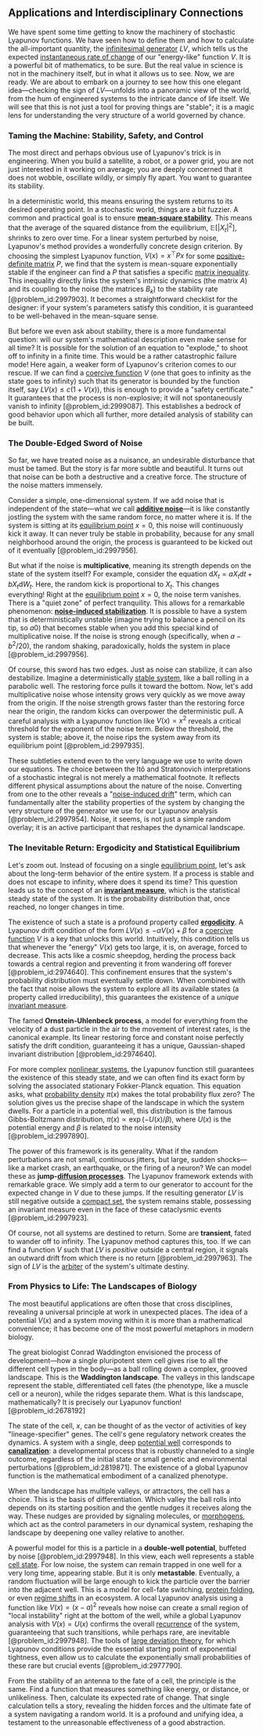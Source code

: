 ## Applications and Interdisciplinary Connections

We have spent some time getting to know the machinery of stochastic Lyapunov functions. We have seen how to define them and how to calculate the all-important quantity, the [infinitesimal generator](@article_id:269930) $LV$, which tells us the expected [instantaneous rate of change](@article_id:140888) of our "energy-like" function $V$. It is a powerful bit of mathematics, to be sure. But the real value in science is not in the machinery itself, but in what it allows us to see. Now, we are ready. We are about to embark on a journey to see how this one elegant idea—checking the sign of $LV$—unfolds into a panoramic view of the world, from the hum of engineered systems to the intricate dance of life itself. We will see that this is not just a tool for proving things are "stable"; it is a magic lens for understanding the very structure of a world governed by chance.

### Taming the Machine: Stability, Safety, and Control

The most direct and perhaps obvious use of Lyapunov's trick is in engineering. When you build a satellite, a robot, or a power grid, you are not just interested in it working on average; you are deeply concerned that it does not wobble, oscillate wildly, or simply fly apart. You want to guarantee its stability.

In a deterministic world, this means ensuring the system returns to its desired operating point. In a stochastic world, things are a bit fuzzier. A common and practical goal is to ensure **[mean-square stability](@article_id:165410)**. This means that the average of the squared distance from the equilibrium, $\mathbb{E}[|X_t|^2]$, shrinks to zero over time. For a linear system perturbed by noise, Lyapunov's method provides a wonderfully concrete design criterion. By choosing the simplest Lyapunov function, $V(x) = x^{\top}Px$ for some [positive-definite matrix](@article_id:155052) $P$, we find that the system is mean-square exponentially stable if the engineer can find a $P$ that satisfies a specific [matrix inequality](@article_id:181334). This inequality directly links the system's intrinsic dynamics (the matrix $A$) and its coupling to the noise (the matrices $B_k$) to the stability rate [@problem_id:2997903]. It becomes a straightforward checklist for the designer: if your system's parameters satisfy this condition, it is guaranteed to be well-behaved in the mean-square sense.

But before we even ask about stability, there is a more fundamental question: will our system's mathematical description even make sense for all time? It is possible for the solution of an equation to "explode," to shoot off to infinity in a finite time. This would be a rather catastrophic failure mode! Here again, a weaker form of Lyapunov's criterion comes to our rescue. If we can find a [coercive function](@article_id:636241) $V$ (one that goes to infinity as the state goes to infinity) such that its generator is bounded by the function itself, say $LV(x) \le c(1+V(x))$, this is enough to provide a "safety certificate." It guarantees that the process is non-explosive; it will not spontaneously vanish to infinity [@problem_id:2999087]. This establishes a bedrock of good behavior upon which all further, more detailed analysis of stability can be built.

### The Double-Edged Sword of Noise

So far, we have treated noise as a nuisance, an undesirable disturbance that must be tamed. But the story is far more subtle and beautiful. It turns out that noise can be both a destructive and a creative force. The structure of the noise matters immensely.

Consider a simple, one-dimensional system. If we add noise that is independent of the state—what we call **[additive noise](@article_id:193953)**—it is like constantly jostling the system with the same random force, no matter where it is. If the system is sitting at its [equilibrium point](@article_id:272211) $x=0$, this noise will continuously kick it away. It can never truly be stable in probability, because for any small neighborhood around the origin, the process is guaranteed to be kicked out of it eventually [@problem_id:2997956].

But what if the noise is **multiplicative**, meaning its strength depends on the state of the system itself? For example, consider the equation $\mathrm{d}X_t = a X_t \mathrm{d}t + b X_t \mathrm{d}W_t$. Here, the random kick is proportional to $X_t$. This changes everything! Right at the [equilibrium point](@article_id:272211) $x=0$, the noise term vanishes. There is a "quiet zone" of perfect tranquility. This allows for a remarkable phenomenon: **[noise-induced stabilization](@article_id:138306)**. It is possible to have a system that is deterministically unstable (imagine trying to balance a pencil on its tip, so $a0$) that becomes stable when you add this special kind of multiplicative noise. If the noise is strong enough (specifically, when $a - b^2/2  0$), the random shaking, paradoxically, holds the system in place [@problem_id:2997956].

Of course, this sword has two edges. Just as noise can stabilize, it can also destabilize. Imagine a deterministically [stable system](@article_id:266392), like a ball rolling in a parabolic well. The restoring force pulls it toward the bottom. Now, let's add multiplicative noise whose intensity grows very quickly as we move away from the origin. If the noise strength grows faster than the restoring force near the origin, the random kicks can overpower the deterministic pull. A careful analysis with a Lyapunov function like $V(x)=x^2$ reveals a critical threshold for the exponent of the noise term. Below the threshold, the system is stable; above it, the noise rips the system away from its equilibrium point [@problem_id:2997935].

These subtleties extend even to the very language we use to write down our equations. The choice between the Itô and Stratonovich interpretations of a stochastic integral is not merely a mathematical footnote. It reflects different physical assumptions about the nature of the noise. Converting from one to the other reveals a "[noise-induced drift](@article_id:267480)" term, which can fundamentally alter the stability properties of the system by changing the very structure of the generator we use for our Lyapunov analysis [@problem_id:2997954]. Noise, it seems, is not just a simple random overlay; it is an active participant that reshapes the dynamical landscape.

### The Inevitable Return: Ergodicity and Statistical Equilibrium

Let's zoom out. Instead of focusing on a single [equilibrium point](@article_id:272211), let's ask about the long-term behavior of the entire system. If a process is stable and does not escape to infinity, where does it spend its time? This question leads us to the concept of an **[invariant measure](@article_id:157876)**, which is the statistical steady state of the system. It is the probability distribution that, once reached, no longer changes in time.

The existence of such a state is a profound property called **[ergodicity](@article_id:145967)**. A Lyapunov drift condition of the form $LV(x) \le -\alpha V(x) + \beta$ for a [coercive function](@article_id:636241) $V$ is a key that unlocks this world. Intuitively, this condition tells us that whenever the "energy" $V(x)$ gets too large, it is, on average, forced to decrease. This acts like a cosmic sheepdog, herding the process back towards a central region and preventing it from wandering off forever [@problem_id:2974640]. This confinement ensures that the system's probability distribution must eventually settle down. When combined with the fact that noise allows the system to explore all its available states (a property called irreducibility), this guarantees the existence of a *unique* [invariant measure](@article_id:157876).

The famed **Ornstein-Uhlenbeck process**, a model for everything from the velocity of a dust particle in the air to the movement of interest rates, is the canonical example. Its linear restoring force and constant noise perfectly satisfy the drift condition, guaranteeing it has a unique, Gaussian-shaped invariant distribution [@problem_id:2974640].

For more complex [nonlinear systems](@article_id:167853), the Lyapunov function still guarantees the existence of this steady state, and we can often find its exact form by solving the associated stationary Fokker-Planck equation. This equation asks, what [probability density](@article_id:143372) $\pi(x)$ makes the total probability flux zero? The solution gives us the precise shape of the landscape in which the system dwells. For a particle in a potential well, this distribution is the famous Gibbs-Boltzmann distribution, $\pi(x) \propto \exp(-U(x)/\beta)$, where $U(x)$ is the potential energy and $\beta$ is related to the noise intensity [@problem_id:2997890].

The power of this framework is its generality. What if the random perturbations are not small, continuous jitters, but large, sudden shocks—like a market crash, an earthquake, or the firing of a neuron? We can model these as **jump-[diffusion processes](@article_id:170202)**. The Lyapunov framework extends with remarkable grace. We simply add a term to our generator to account for the expected change in $V$ due to these jumps. If the resulting generator $LV$ is still negative outside a [compact set](@article_id:136463), the system remains stable, possessing an invariant measure even in the face of these cataclysmic events [@problem_id:2997923].

Of course, not all systems are destined to return. Some are **transient**, fated to wander off to infinity. The Lyapunov method captures this, too. If we can find a function $V$ such that $LV$ is *positive* outside a central region, it signals an outward drift from which there is no return [@problem_id:2997963]. The sign of $LV$ is the [arbiter](@article_id:172555) of the system's ultimate destiny.

### From Physics to Life: The Landscapes of Biology

The most beautiful applications are often those that cross disciplines, revealing a universal principle at work in unexpected places. The idea of a potential $V(x)$ and a system moving within it is more than a mathematical convenience; it has become one of the most powerful metaphors in modern biology.

The great biologist Conrad Waddington envisioned the process of development—how a single pluripotent stem cell gives rise to all the different cell types in the body—as a ball rolling down a complex, grooved landscape. This is the **Waddington landscape**. The valleys in this landscape represent the stable, differentiated cell fates (the phenotype, like a muscle cell or a neuron), while the ridges separate them. What is this landscape, mathematically? It is precisely our Lyapunov function! [@problem_id:2678192]

The state of the cell, $x$, can be thought of as the vector of activities of key "lineage-specifier" genes. The cell's gene regulatory network creates the dynamics. A system with a single, deep [potential well](@article_id:151646) corresponds to **[canalization](@article_id:147541)**: a developmental process that is robustly channeled to a single outcome, regardless of the initial state or small genetic and environmental perturbations [@problem_id:2819871]. The existence of a global Lyapunov function is the mathematical embodiment of a canalized phenotype.

When the landscape has multiple valleys, or attractors, the cell has a choice. This is the basis of differentiation. Which valley the ball rolls into depends on its starting position and the gentle nudges it receives along the way. These nudges are provided by signaling molecules, or [morphogens](@article_id:148619), which act as the control parameters in our dynamical system, reshaping the landscape by deepening one valley relative to another.

A powerful model for this is a particle in a **double-well potential**, buffeted by noise [@problem_id:2997948]. In this view, each well represents a stable [cell state](@article_id:634505). For low noise, the system can remain trapped in one well for a very long time, appearing stable. But it is only **metastable**. Eventually, a random fluctuation will be large enough to kick the particle over the barrier into the adjacent well. This is a model for cell-fate switching, [protein folding](@article_id:135855), or even [regime shifts](@article_id:202601) in an ecosystem. A local Lyapunov analysis using a function like $V(x)=(x-a)^2$ reveals how noise can create a small region of "local instability" right at the bottom of the well, while a global Lyapunov analysis with $V(x)=U(x)$ confirms the overall [recurrence](@article_id:260818) of the system, guaranteeing that such transitions, while perhaps rare, are inevitable [@problem_id:2997948]. The tools of [large deviation theory](@article_id:152987), for which Lyapunov conditions provide the essential starting point of exponential tightness, even allow us to calculate the exponentially small probabilities of these rare but crucial events [@problem_id:2977790].

From the stability of an antenna to the fate of a cell, the principle is the same. Find a function that measures something like energy, or distance, or unlikeliness. Then, calculate its expected rate of change. That single calculation tells a story, revealing the hidden forces and the ultimate fate of a system navigating a random world. It is a profound and unifying idea, a testament to the unreasonable effectiveness of a good abstraction.